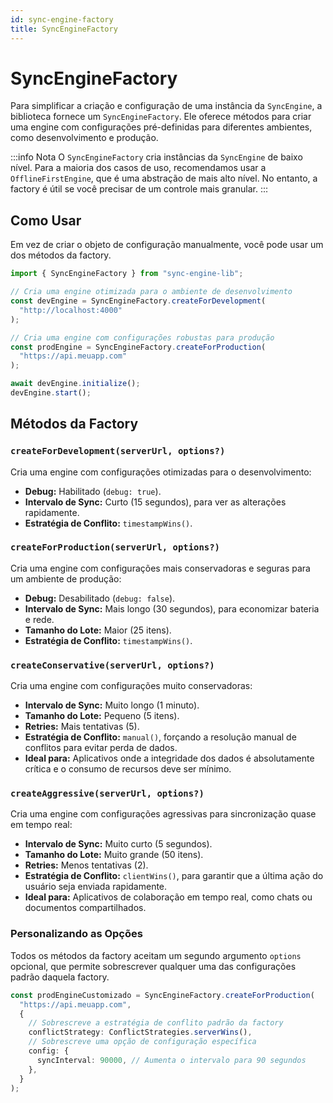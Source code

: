 ```yaml
---
id: sync-engine-factory
title: SyncEngineFactory
---
```


# SyncEngineFactory

Para simplificar a criação e configuração de uma instância da `SyncEngine`, a biblioteca fornece um `SyncEngineFactory`. Ele oferece métodos para criar uma engine com configurações pré-definidas para diferentes ambientes, como desenvolvimento e produção.

:::info Nota
O `SyncEngineFactory` cria instâncias da `SyncEngine` de baixo nível. Para a maioria dos casos de uso, recomendamos usar a `OfflineFirstEngine`, que é uma abstração de mais alto nível. No entanto, a factory é útil se você precisar de um controle mais granular.
:::

## Como Usar

Em vez de criar o objeto de configuração manualmente, você pode usar um dos métodos da factory.

```typescript
import { SyncEngineFactory } from "sync-engine-lib";

// Cria uma engine otimizada para o ambiente de desenvolvimento
const devEngine = SyncEngineFactory.createForDevelopment(
  "http://localhost:4000"
);

// Cria uma engine com configurações robustas para produção
const prodEngine = SyncEngineFactory.createForProduction(
  "https://api.meuapp.com"
);

await devEngine.initialize();
devEngine.start();
```

## Métodos da Factory

### `createForDevelopment(serverUrl, options?)`

Cria uma engine com configurações otimizadas para o desenvolvimento:
-   **Debug:** Habilitado (`debug: true`).
-   **Intervalo de Sync:** Curto (15 segundos), para ver as alterações rapidamente.
-   **Estratégia de Conflito:** `timestampWins()`.

### `createForProduction(serverUrl, options?)`

Cria uma engine com configurações mais conservadoras e seguras para um ambiente de produção:
-   **Debug:** Desabilitado (`debug: false`).
-   **Intervalo de Sync:** Mais longo (30 segundos), para economizar bateria e rede.
-   **Tamanho do Lote:** Maior (25 itens).
-   **Estratégia de Conflito:** `timestampWins()`.

### `createConservative(serverUrl, options?)`

Cria uma engine com configurações muito conservadoras:
-   **Intervalo de Sync:** Muito longo (1 minuto).
-   **Tamanho do Lote:** Pequeno (5 itens).
-   **Retries:** Mais tentativas (5).
-   **Estratégia de Conflito:** `manual()`, forçando a resolução manual de conflitos para evitar perda de dados.
-   **Ideal para:** Aplicativos onde a integridade dos dados é absolutamente crítica e o consumo de recursos deve ser mínimo.

### `createAggressive(serverUrl, options?)`

Cria uma engine com configurações agressivas para sincronização quase em tempo real:
-   **Intervalo de Sync:** Muito curto (5 segundos).
-   **Tamanho do Lote:** Muito grande (50 itens).
-   **Retries:** Menos tentativas (2).
-   **Estratégia de Conflito:** `clientWins()`, para garantir que a última ação do usuário seja enviada rapidamente.
-   **Ideal para:** Aplicativos de colaboração em tempo real, como chats ou documentos compartilhados.

### Personalizando as Opções

Todos os métodos da factory aceitam um segundo argumento `options` opcional, que permite sobrescrever qualquer uma das configurações padrão daquela factory.

```typescript
const prodEngineCustomizado = SyncEngineFactory.createForProduction(
  "https://api.meuapp.com",
  {
    // Sobrescreve a estratégia de conflito padrão da factory
    conflictStrategy: ConflictStrategies.serverWins(),
    // Sobrescreve uma opção de configuração específica
    config: {
      syncInterval: 90000, // Aumenta o intervalo para 90 segundos
    },
  }
);
```
